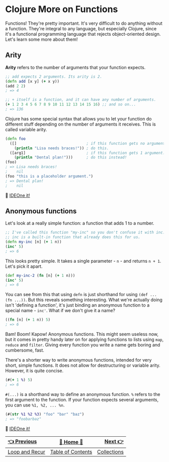 # Clojure More on Functions

Functions! They're pretty important. It's very difficult to do anything without a function. They're integral to any language, but especially Clojure, since it's a functional programming language that rejects object-oriented design. Let's learn some more about them!

## Arity

**Arity** refers to the number of arguments that your function expects.

```clojure
;; add expects 2 arguments. Its arity is 2.
(defn add [x y] (+ x y))
(add 2 2)
; => 4

;; + itself is a function, and it can have any number of arguments.
(+ 1 2 3 4 5 6 7 8 9 10 11 12 13 14 15 16) ;; and so on...
; => 136
```

Clojure has some special syntax that allows you to let your function do different stuff depending on the number of arguments it receives. This is called variable arity.

```clojure
(defn foo
  ([]                               ; if this function gets no arguments...
    (println "Lisa needs braces!")) ; do this.
  ([arg1]                           ; if this function gets 1 argument...
    (println "Dental plan!")))      ; do this instead!
(foo)
; => Lisa needs braces!
;    nil
(foo "this is a placeholder argument.")
; => Dental plan!
;    nil
```

:rocket: [IDEOne it!](https://ideone.com/sXGplb)

## Anonymous functions

Let's look at a really simple function: a function that adds 1 to a number.

```clojure
;; I've called this function "my-inc" so you don't confuse it with inc.
;; inc is a built-in function that already does this for us.
(defn my-inc [n] (+ 1 n))
(inc' 5)
; => 6
```

This looks pretty simple. It takes a single parameter - `n` - and returns `n + 1`. Let's pick it apart.

```clojure
(def my-inc-2 (fn [n] (+ 1 n)))
(inc' 5)
; => 6
```

You can see from this that using `defn` is just shorthand for using `(def ... (fn ...))`. But this reveals something interesting. What we're actually doing isn't 'defining a function', it's just binding an anonymous function to a special name - `inc'`. What if we don't give it a name?

```clojure
((fn [n] (+ 1 n)) 5)
; => 6
```

Bam! Boom! Kapow! Anonymous functions. This might seem useless now, but it comes in pretty handy later on for applying functions to lists using `map`, `reduce` and `filter`. Giving every function you write a name gets boring and cumbersome, fast.

There's a shorter way to write anonymous functions, intended for very short, simple functions. It does not allow for destructuring or variable arity. However, it is quite concise.

```clojure
(#(+ 1 %) 5)
; => 6
```

`#(...)` is a shorthand way to define an anonymous function. `%` refers to the first argument to the function. If your function expects several arguments, you can use `%1, %2, ... %n`.

```clojure
(#(str %1 %2 %3) "foo" "bar" "baz")
; => "foobarbaz"
```

:rocket: [IDEOne it!](https://ideone.com/roYRgS)


| [:point_left: Previous](Clojure-Loop-Recur) | [:book: Home :book:](Clojure) | [Next :point_right:](Clojure-Collections)|
|:---|:---:|----:|
| [Loop and Recur](Clojure-Loop-Recur) | [Table of Contents](Clojure) | [Collections](/Clojure-Collections)|
